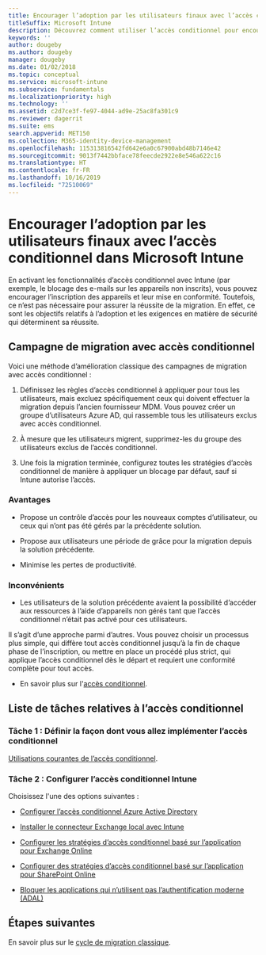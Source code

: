 ```yaml
---
title: Encourager l’adoption par les utilisateurs finaux avec l’accès conditionnel
titleSuffix: Microsoft Intune
description: Découvrez comment utiliser l’accès conditionnel pour encourager les inscriptions dans Microsoft Intune.
keywords: ''
author: dougeby
ms.author: dougeby
manager: dougeby
ms.date: 01/02/2018
ms.topic: conceptual
ms.service: microsoft-intune
ms.subservice: fundamentals
ms.localizationpriority: high
ms.technology: ''
ms.assetid: c2d7ce3f-fe97-4044-ad9e-25ac8fa301c9
ms.reviewer: dagerrit
ms.suite: ems
search.appverid: MET150
ms.collection: M365-identity-device-management
ms.openlocfilehash: 115313816542fd642e6a0c67900abd48b7146e42
ms.sourcegitcommit: 9013f7442bbface78feecde2922e8e546a622c16
ms.translationtype: HT
ms.contentlocale: fr-FR
ms.lasthandoff: 10/16/2019
ms.locfileid: "72510069"
---
```

# <a name="drive-end-user-adoption-with-conditional-access-in-microsoft-intune"></a>Encourager l’adoption par les utilisateurs finaux avec l’accès conditionnel dans Microsoft Intune

En activant les fonctionnalités d’accès conditionnel avec Intune (par exemple, le blocage des e-mails sur les appareils non inscrits), vous pouvez encourager l’inscription des appareils et leur mise en conformité. Toutefois, ce n’est pas nécessaire pour assurer la réussite de la migration. En effet, ce sont les objectifs relatifs à l’adoption et les exigences en matière de sécurité qui déterminent sa réussite.

## <a name="migration-campaign-with-conditional-access"></a>Campagne de migration avec accès conditionnel

Voici une méthode d’amélioration classique des campagnes de migration avec accès conditionnel :

1. Définissez les règles d’accès conditionnel à appliquer pour tous les utilisateurs, mais excluez spécifiquement ceux qui doivent effectuer la migration depuis l’ancien fournisseur MDM. Vous pouvez créer un groupe d’utilisateurs Azure AD, qui rassemble tous les utilisateurs exclus avec accès conditionnel.

2. À mesure que les utilisateurs migrent, supprimez-les du groupe des utilisateurs exclus de l’accès conditionnel.

3. Une fois la migration terminée, configurez toutes les stratégies d’accès conditionnel de manière à appliquer un blocage par défaut, sauf si Intune autorise l’accès.

### <a name="advantages"></a>Avantages

- Propose un contrôle d’accès pour les nouveaux comptes d’utilisateur, ou ceux qui n’ont pas été gérés par la précédente solution.

- Propose aux utilisateurs une période de grâce pour la migration depuis la solution précédente.

- Minimise les pertes de productivité.

### <a name="disadvantages"></a>Inconvénients

- Les utilisateurs de la solution précédente avaient la possibilité d’accéder aux ressources à l’aide d’appareils non gérés tant que l’accès conditionnel n’était pas activé pour ces utilisateurs.


Il s’agit d’une approche parmi d’autres. Vous pouvez choisir un processus plus simple, qui diffère tout accès conditionnel jusqu’à la fin de chaque phase de l’inscription, ou mettre en place un procédé plus strict, qui applique l’accès conditionnel dès le départ et requiert une conformité complète pour tout accès.

- En savoir plus sur l'[accès conditionnel](../protect/conditional-access.md).

## <a name="task-list-for-conditional-access"></a>Liste de tâches relatives à l’accès conditionnel

### <a name="task-1-decide-how-you-are-going-to-implement-conditional-access"></a>Tâche 1 : Définir la façon dont vous allez implémenter l’accès conditionnel

[Utilisations courantes de l’accès conditionnel](../protect/conditional-access-intune-common-ways-use.md).

### <a name="task-2-set-up-intune-conditional-access"></a>Tâche 2 : Configurer l’accès conditionnel Intune

Choisissez l'une des options suivantes :

- [Configurer l’accès conditionnel Azure Active Directory](https://docs.microsoft.com/azure/active-directory/active-directory-conditional-access-azure-portal)

- [Installer le connecteur Exchange local avec Intune](../protect/exchange-connector-install.md)

- [Configurer les stratégies d’accès conditionnel basé sur l’application pour Exchange Online](../protect/app-based-conditional-access-intune-create.md)

- [Configurer des stratégies d’accès conditionnel basé sur l’application pour SharePoint Online](../protect/app-based-conditional-access-intune-create.md)

- [Bloquer les applications qui n’utilisent pas l’authentification moderne (ADAL)](../protect/app-modern-authentication-block.md)

## <a name="next-steps"></a>Étapes suivantes

En savoir plus sur le [cycle de migration classique](../migration-guide-cycle.md).
